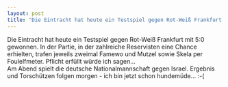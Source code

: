 ```yaml
---
layout: post
title: "Die Eintracht hat heute ein Testspiel gegen Rot-Weiß Frankfurt mit 5:0 gewonnen."
---
```


Die Eintracht hat heute ein Testspiel gegen Rot-Weiß Frankfurt mit 5:0 gewonnen. In der Partie, in der zahlreiche Reservisten eine Chance erhielten, trafen jeweils zweimal Famewo und Mutzel sowie Skela per Foulelfmeter. Pflicht erfüllt würde ich sagen...  
Am Abend spielt die deutsche Nationalmannschaft gegen Israel. Ergebnis und Torschützen folgen morgen - ich bin jetzt schon hundemüde... :-(
